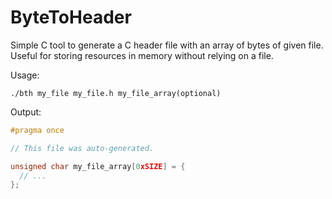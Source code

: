 # ByteToHeader

Simple C tool to generate a C header file with an array of bytes of given file. Useful for storing resources in memory without relying on a file.

Usage:
```
./bth my_file my_file.h my_file_array(optional)
```
Output:
```c
#pragma once

// This file was auto-generated.

unsigned char my_file_array[0xSIZE] = {
  // ...
};

